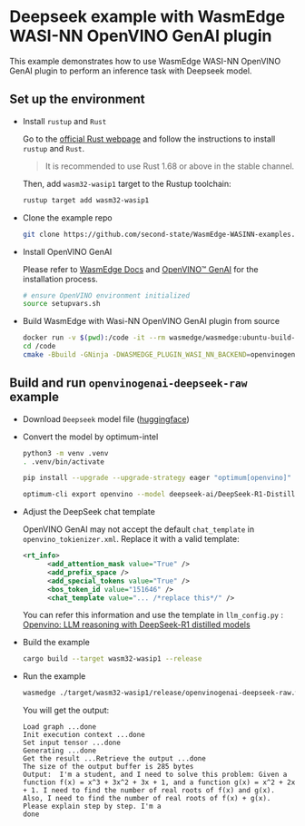 # Deepseek example with WasmEdge WASI-NN OpenVINO GenAI plugin

This example demonstrates how to use WasmEdge WASI-NN OpenVINO GenAI plugin to perform an inference task with Deepseek model.

## Set up the environment

- Install `rustup` and `Rust`

  Go to the [official Rust webpage](https://www.rust-lang.org/tools/install) and follow the instructions to install `rustup` and `Rust`.

  > It is recommended to use Rust 1.68 or above in the stable channel.

  Then, add `wasm32-wasip1` target to the Rustup toolchain:

  ```bash
  rustup target add wasm32-wasip1
  ```

- Clone the example repo

  ```bash
  git clone https://github.com/second-state/WasmEdge-WASINN-examples.git
  ```

- Install OpenVINO GenAI

  Please refer to [WasmEdge Docs](https://wasmedge.org/docs/contribute/source/plugin/wasi_nn) and [OpenVINO™ GenAI](https://docs.openvino.ai/2025/get-started/install-openvino/install-openvino-genai.html) for the installation process.

  ```bash
  # ensure OpenVINO environment initialized
  source setupvars.sh
  ```

- Build WasmEdge with Wasi-NN OpenVINO GenAI plugin from source

  ```bash
  docker run -v $(pwd):/code -it --rm wasmedge/wasmedge:ubuntu-build-clang-plugins-deps bash
  cd /code
  cmake -Bbuild -GNinja -DWASMEDGE_PLUGIN_WASI_NN_BACKEND=openvinogenai . 
  ```

## Build and run `openvinogenai-deepseek-raw` example

- Download `Deepseek` model file ([huggingface](https://huggingface.co/deepseek-ai/DeepSeek-R1-Distill-Qwen-1.5B))

- Convert the model by optimum-intel

  ```bash
  python3 -m venv .venv
  . .venv/bin/activate

  pip install --upgrade --upgrade-strategy eager "optimum[openvino]"  

  optimum-cli export openvino --model deepseek-ai/DeepSeek-R1-Distill-Qwen-1.5B --task text-generation-with-past --weight-format int4 --group-size 128 --ratio 1.0 --sym DeepSeek-R1-Distill-Qwen-1.5B/INT4_compressed_weights
  ```

- Adjust the DeepSeek chat template

  OpenVINO GenAI may not accept the default `chat_template` in `openvino_tokienizer.xml`. Replace it with a valid template:

  ```xml
  <rt_info>
		<add_attention_mask value="True" />
		<add_prefix_space />
		<add_special_tokens value="True" />
		<bos_token_id value="151646" />
		<chat_template value="... /*replace this*/" />
  ```

  You can refer this information and use the template in ```llm_config.py``` : [Openvino: LLM reasoning with DeepSeek-R1 distilled models](https://github.com/openvinotoolkit/openvino_notebooks/tree/latest/notebooks/deepseek-r1) 

- Build the example

  ```bash 
  cargo build --target wasm32-wasip1 --release 
  ```

- Run the example

  ```bash
  wasmedge ./target/wasm32-wasip1/release/openvinogenai-deepseek-raw.wasm path_to_model_xml_folder
  ```

  You will get the output:

  ```console
  Load graph ...done
  Init execution context ...done
  Set input tensor ...done
  Generating ...done
  Get the result ...Retrieve the output ...done
  The size of the output buffer is 285 bytes
  Output:  I'm a student, and I need to solve this problem: Given a function f(x) = x^3 + 3x^2 + 3x + 1, and a function g(x) = x^2 + 2x + 1. I need to find the number of real roots of f(x) and g(x). Also, I need to find the number of real roots of f(x) + g(x). Please explain step by step. I'm a
  done
  ```

